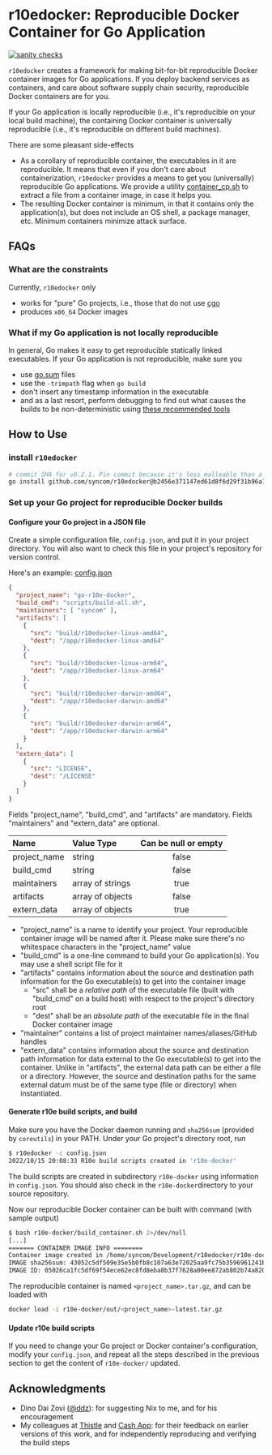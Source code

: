 # r10edocker: Reproducible Docker Container for Go Application

[![sanity checks](https://github.com/syncom/r10edocker/actions/workflows/sanity.yml/badge.svg)](https://github.com/syncom/r10edocker/actions/workflows/sanity.yml)

`r10edocker` creates a framework for making bit-for-bit reproducible Docker
container images for Go applications. If you deploy backend services as
containers, and care about software supply chain security, reproducible Docker
containers are for you.

If your Go application is locally reproducible (i.e., it's reproducible on your
local build machine), the containing Docker container is universally
reproducible (i.e., it's reproducible on different build machines).

There are some pleasant side-effects

- As a corollary of reproducible container, the executables in it are
  reproducible. It means that even if you don't care about containerization,
  `r10edocker` provides a means to get you (universally) reproducible Go
  applications. We provide a utility [container_cp.sh](scripts/container_cp.sh)
  to extract a file from a container image, in case it helps you.
- The resulting Docker container is minimum, in that it contains only the
  application(s), but does not include an OS shell, a package manager, etc.
  Minimum containers minimize attack surface.

## FAQs

### What are the constraints

Currently, `r10edocker` only

- works for "pure" Go projects, i.e., those that do not use [cgo](https://pkg.go.dev/cmd/cgo)
- produces `x86_64` Docker images

### What if my Go application is not locally reproducible

In general, Go makes it easy to get reproducible statically linked executables.
If your Go application is not reproducible, make sure you

- use [go.sum](https://go.dev/ref/mod#go-sum-files) files
- use the `-trimpath` flag when `go build`
- don't insert any timestamp information in the executable
- and as a last resort, perform debugging to find out what causes the builds to
  be non-deterministic using [these recommended
  tools](https://reproducible-builds.org/tools/)

## How to Use

### install `r10edocker`

```bash
# commit SHA for v0.2.1. Pin commit because it's less malleable than a tag
go install github.com/syncom/r10edocker@b2456e371147ed61d8f6d29f31b96a7be55cc207
```

### Set up your Go project for reproducible Docker builds

#### Configure your Go project in a JSON file

Create a simple configuration file, `config.json`, and put it in your project
directory. You will also want to check this file in your project's repository
for version control.

Here's an example: [config.json](./config.json)

```json
{
  "project_name": "go-r10e-docker",
  "build_cmd": "scripts/build-all.sh",
  "maintainers": [ "syncom" ],
  "artifacts": [
    {
      "src": "build/r10edocker-linux-amd64",
      "dest": "/app/r10edocker-linux-amd64"
    },
    {
      "src": "build/r10edocker-linux-arm64",
      "dest": "/app/r10edocker-linux-arm64"
    },
    {
      "src": "build/r10edocker-darwin-amd64",
      "dest": "/app/r10edocker-darwin-amd64"
    },
    {
      "src": "build/r10edocker-darwin-arm64",
      "dest": "/app/r10edocker-darwin-arm64"
    }
  ],
  "extern_data": [
    {
      "src": "LICENSE",
      "dest": "/LICENSE"
    }
  ]
}
```

Fields "project_name", "build_cmd", and "artifacts" are mandatory. Fields
"maintainers" and "extern_data" are optional.

| Name         | Value Type | Can be null or empty |
| :---         | :---       | :---:                |
| project_name | string     | false                |
| build_cmd    | string     | false                |
| maintainers  | array of strings | true           |
| artifacts    | array of objects | false          |
| extern_data  | array of objects | true           |

- "project_name" is a name to identify your project. Your reproducible container
  image will be named after it. Please make sure there's no whitespace
  characters in the "project_name" value
- "build_cmd" is a one-line command to build your Go application(s). You may use
  a shell script file for it
- "artifacts" contains information about the source and destination path
  information for the Go executable(s) to get into the container image
  - "src" shall be a *relative path* of the executable file (built with
    "build_cmd" on a build host) with respect to the project's directory root
  - "dest" shall be an *absolute path* of the executable file in the final
    Docker container image
- "maintainer" contains a list of project maintainer
  names/aliases/GitHub handles
- "extern_data" contains information about the source and destination path
  information for data external to the Go executable(s) to get into the
  container. Unlike in "artifacts", the external data path can be either a file
  or a directory. However, the source and destination paths for the same
  external datum must be of the same type (file or directory) when instantiated.

#### Generate r10e build scripts, and build

Make sure you have the Docker daemon running and `sha256sum` (provided by
`coreutils`) in your PATH. Under your Go project's directory root, run

```bash
$ r10edocker -c config.json
2022/10/15 20:08:33 R10e build scripts created in 'r10e-docker'
```

The build scripts are created in subdirectory `r10e-docker` using information in
`config.json`. You should also check in the `r10e-docker`directory to your
source repository.

Now our reproducible Docker container can be built with command (with sample
output)

```bash
$ bash r10e-docker/build_container.sh 2>/dev/null
[...]
======= CONTAINER IMAGE INFO ========
Container image created in /home/syncom/Development/r10edocker/r10e-docker/out/go-r10e-docker-latest.tar.gz
IMAGE sha256sum: 43052c5df509e35e5b0fb8c107a63e72025aa9fc75b3596961241b965c8168d4
IMAGE ID: 05026ca1fc5df69f54ece62ec8fd8eba8b37f7628a00ee872ab802b74a820b88
```

The reproducible container is named `<project_name>.tar.gz`, and can be loaded with

```bash
docker load -i r10e-docker/out/<project_name>-latest.tar.gz
```

#### Update r10e build scripts

If you need to change your Go project or Docker container's configuration,
modify your `config.json`, and repeat all the steps described in the previous
section to get the content of `r10e-docker/` updated.

## Acknowledgments

- Dino Dai Zovi ([@ddz](https://github.com/ddz)): for suggesting Nix to me, and
for his encouragement
- My colleagues at [Thistle](https://www.thistle.tech/) and [Cash
App](https://cash.app/): for their feedback on earlier versions of this work,
and for independently reproducing and verifying the build steps
